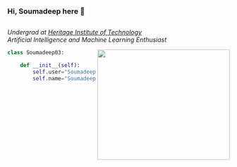 ### Hi, Soumadeep here 👋
##
<div>
  <p><i>Undergrad at</i> <a href="https://github.com/larymak/Html-Css-Recap"><i>Heritage Institute of Technology</i></a><br>
     <i>Artificial Intelligence and Machine Learning Enthusiast</i></p>
 
  <img align="right" src="https://media.giphy.com/media/SWoSkN6DxTszqIKEqv/giphy.gif" width="300" height="250"/>
</div>

```python
class Soumadeep03:

    def __init__(self):
        self.user="Soumadeep03"
        self.name="Soumadeep Maji"
    
```
